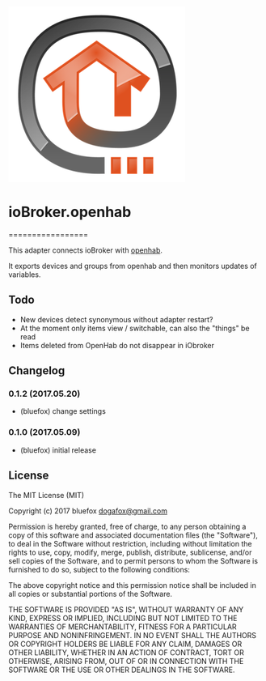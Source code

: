 ![Logo](admin/openhab.png)
# ioBroker.openhab
=================

This adapter connects ioBroker with [openhab](http://openhab.org/).

It exports devices and groups from openhab and then monitors updates of variables.

## Todo
- New devices detect synonymous without adapter restart?
- At the moment only items view / switchable, can also the "things" be read
- Items deleted from OpenHab do not disappear in iObroker

## Changelog
### 0.1.2 (2017.05.20)
* (bluefox) change settings

### 0.1.0 (2017.05.09)
* (bluefox) initial release

## License
The MIT License (MIT)

Copyright (c) 2017 bluefox <dogafox@gmail.com>

Permission is hereby granted, free of charge, to any person obtaining a copy
of this software and associated documentation files (the "Software"), to deal
in the Software without restriction, including without limitation the rights
to use, copy, modify, merge, publish, distribute, sublicense, and/or sell
copies of the Software, and to permit persons to whom the Software is
furnished to do so, subject to the following conditions:

The above copyright notice and this permission notice shall be included in
all copies or substantial portions of the Software.

THE SOFTWARE IS PROVIDED "AS IS", WITHOUT WARRANTY OF ANY KIND, EXPRESS OR
IMPLIED, INCLUDING BUT NOT LIMITED TO THE WARRANTIES OF MERCHANTABILITY,
FITNESS FOR A PARTICULAR PURPOSE AND NONINFRINGEMENT. IN NO EVENT SHALL THE
AUTHORS OR COPYRIGHT HOLDERS BE LIABLE FOR ANY CLAIM, DAMAGES OR OTHER
LIABILITY, WHETHER IN AN ACTION OF CONTRACT, TORT OR OTHERWISE, ARISING FROM,
OUT OF OR IN CONNECTION WITH THE SOFTWARE OR THE USE OR OTHER DEALINGS IN
THE SOFTWARE.
